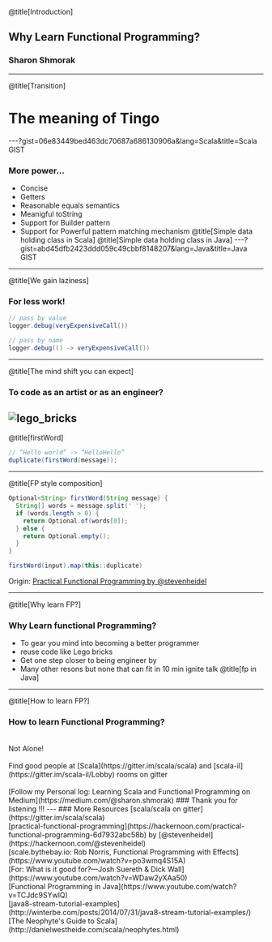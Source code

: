 @title[Introduction]
## Why Learn Functional Programming?

### Sharon Shmorak
---
@title[Transition]
# The meaning of Tingo
---?gist=06e83449bed463dc70687a686130906a&lang=Scala&title=Scala GIST
### More power...
* Concise
* Getters
* Reasonable equals semantics 
* Meanigful toString
* Support for Builder pattern
* Support for Powerful pattern matching mechanism 
@title[Simple data holding class in Scala]
@title[Simple data holding class in Java]
---?gist=abd45dfb2423ddd059c49cbbf8148207&lang=Java&title=Java GIST
---
@title[We gain laziness]
### For less work!
```java
// pass by value
logger.debug(veryExpensiveCall())
```
```java
// pass by name 
logger.debug(() -> veryExpensiveCall())
```
---
@title[The mind shift you can expect]
### To code as an artist or as an engineer? 
![lego_bricks](https://cdn.pixabay.com/photo/2013/10/04/18/09/lego-190704_960_720.jpg)
---
@title[firstWord]
```java
// “Hello world” -> “HelloHello”
duplicate(firstWord(message));
```
---
@title[FP style composition]
```java
Optional<String> firstWord(String message) {
  String[] words = message.split(' ');
  if (words.length > 0) {
    return Optional.of(words[0]);
  } else {
    return Optional.empty();
  }
}
```
```java
firstWord(input).map(this::duplicate)
```

Origin: [Practical Functional Programming by @stevenheidel](https://hackernoon.com/practical-functional-programming-6d7932abc58b)

---
@title[Why learn FP?]
### Why Learn functional Programming?
* To gear you mind into becoming a better programmer
* reuse code like Lego bricks
* Get one step closer to being engineer by 
* Many other resons but none that can fit in 10 min ignite talk
@title[fp in Java]
---
@title[How to learn FP?]
### How to learn Functional Programming?
<br>
Not Alone! 
<br>
<br>
Find good people at [Scala](https://gitter.im/scala/scala) and [scala-il](https://gitter.im/scala-il/Lobby) rooms on gitter
<br>
<br>
[Follow my Personal log: Learning Scala and Functional Programming on Medium](https://medium.com/@sharon.shmorak)
### Thank you for listening !!!
---
### More Resources 
[scala/scala on gitter](https://gitter.im/scala/scala)
<br>
[practical-functional-programming](https://hackernoon.com/practical-functional-programming-6d7932abc58b) by [@stevenheidel](https://hackernoon.com/@stevenheidel)
<br>
[scale.bythebay.io: Rob Norris, Functional Programming with Effects](https://www.youtube.com/watch?v=po3wmq4S15A)
<br>
[For: What is it good for?—Josh Suereth & Dick Wall](https://www.youtube.com/watch?v=WDaw2yXAa50)
<br>
[Functional Programming in Java](https://www.youtube.com/watch?v=TCJdc9SYwlQ)
<br>
[java8-stream-tutorial-examples](http://winterbe.com/posts/2014/07/31/java8-stream-tutorial-examples/)
<br>
[The Neophyte's Guide to Scala](http://danielwestheide.com/scala/neophytes.html)
<br>
